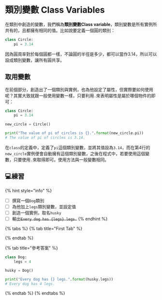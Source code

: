 # 類別變數 Class Variables

在類別中創造的變數，我們稱為**類別變數Class variable**，類別變數是所有實例所共有的，且都擁有相同的值。比如說要定義一個圓的類別：

```python
class Circle:
    pi = 3.14
```

因為圓周率對於每個圓都一樣，不論圓的半徑是多少，都可以當作3.14，所以可以設成類別變數，讓所有圓共享。

## 取用變數

在前個部分，創造出了一個類別與實例，也為他設定了屬性，但實際要如何使用呢？其實大致就跟一般使用變數一樣，只要利用`.`來表明屬性是屬於哪個物件的即可：

```python
class Circle:
    pi = 3.14
    
new_circle = Circle()

print("The value of pi of circles is {}.".format(new_circle.pi))
# The value of pi of circles is 3.14.
```

在`class`的定義中，定義了`pi`這個類別變數，並將其值設為`3.14`，而在第4行的`new_circle`實例便會自動擁有這個類別變數，之後在程式中，若要使用這個變數，只要使用`.`來取得即可。使用方法與一般變數相同。

## 💻練習

{% hint style="info" %}
* [ ] 撰寫一個`Dog`類別
* [ ] 為他加上`legs`類別變數，並設定值
* [ ] 創造一個實例，取名`husky`
* [ ] 輸出~~`Every dog has {legs} legs.`~~
{% endhint %}

{% tabs %}
{% tab title="First Tab" %}

{% endtab %}

{% tab title="參考答案" %}
```python
class Dog:
    legs = 4
    
husky = Dog()

print("Every dog has {} legs.".format(husky.legs))
# Every dog has 4 legs.
```
{% endtab %}
{% endtabs %}

